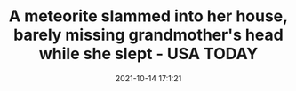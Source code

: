 ---
"title": "A meteorite slammed into her house, barely missing grandmother's head while she slept - USA TODAY"
"date": "2021-10-14 17:1:21"
"feed_name": "GOOGLENEWSCONSTRUCTION"
"feed_website": "https://news.google.com/search?q=construction%2Bincident&hl=en-US&gl=US&ceid=US:en"
"feed_rss": "https://news.google.com/rss/search?q=construction%2Bincident&hl=en-US&gl=US&ceid=US:en"
"link": "https://www.usatoday.com/story/news/world/2021/10/14/meteorite-lands-canadian-bed-near-miss-woman-head/8451250002/"
"source": "{'href': 'https://www.usatoday.com', 'title': 'USA TODAY'}"
"file": "_posts/2021-1-1-772d4d70354bd45c3ef447945d466be500239000.md"
"accident": "1"
"drilling": "0"
"dead": "0"
"injured": "0"
"arrested": "0"
"place": "unknown place"
"where": "unknown site"
"causes": "unknown"
"place_uri": "unknown place"
---